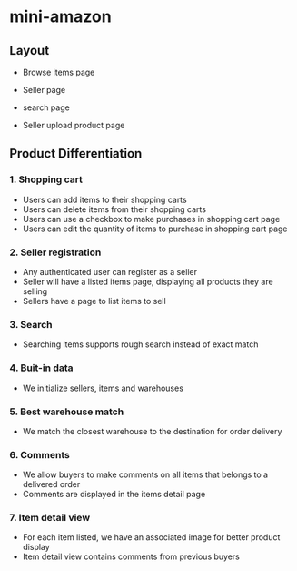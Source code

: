 # mini-amazon

## Layout
- Browse items page

- Seller page

- search page

- Seller upload product page


## Product Differentiation
### 1. Shopping cart
- Users can add items to their shopping carts
- Users can delete items from their shopping carts
- Users can use a checkbox to make purchases in shopping cart page
- Users can edit the quantity of items to purchase in shopping cart page

### 2. Seller registration
- Any authenticated user can register as a seller
- Seller will have a listed items page, displaying all products they are selling
- Sellers have a page to list items to sell

### 3. Search
- Searching items supports rough search instead of exact match

### 4. Buit-in data
- We initialize sellers, items and warehouses

### 5. Best warehouse match
- We match the closest warehouse to the destination for order delivery

### 6. Comments
- We allow buyers to make comments on all items that belongs to a delivered order
- Comments are displayed in the items detail page

### 7. Item detail view
- For each item listed, we have an associated image for better product display
- Item detail view contains comments from previous buyers